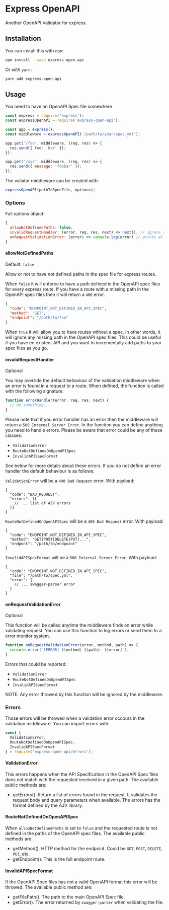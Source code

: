 # Express OpenAPI
Another OpenAPI Validator for express.

## Installation
You can install this with `npm`:

```sh
npm install --save express-open-api
```

Or with `yarn`:

```sh
yarn add express-open-api
```

## Usage
You need to have an OpenAPI Spec file somewhere

```javascript
const express = require('express');
const expressOpenAPI = require('express-open-api');

const app = express();
const middleware = expressOpenAPI('/path/to/your/spec.yml');

app.get('/foo', middleware, (req, res) => {
  res.send({ foo: 'bar' });
});

app.get('/xyz', middleware, (req, res) => {
  res.send({ message: 'foobar' });
});
```

The valiator middleware can be created with:

```javascript
expressOpenAPI(pathToSpecFile, options);
```

### Options
Full options object:

```javascript
{
  allowNotDefinedPaths: false,
  invalidRequestHandler: (error, req, res, next) => next(), // ignore all validation errors
  onRequestValidationError: (error) => console.log(error) // prints all errors
}
```

#### allowNotDefinedPaths
Default: `false`

Allow or not to have not defined paths in the spec file for express routes.

When `false` it will enforce to have a path defined in the OpenAPI spec files for every express route. If you have a route with a missing path in the OpenAPI spec files then it will return a `400` error.

```json
{
  "code": "ENDPOINT_NOT_DEFINED_IN_API_SPEC",
  "method": "GET",
  "endpoint": "/path/to/foo"
}
```

When `true` it will allow you to have routes without a spec. In other words, it will ignore any missing path in the OpenAPI spec files. This could be useful if you have en existent API and you want to incrementally add paths to your spec files as you go.

#### invalidRequestHandler
Optional

You may override the default behaviour of the validation middleware when an error is found in a request to a route. When defined, the function is called with the following signature:

```javascript
function errorHandler(error, req, res, next) {
  // Do something...
}
```
Please note that if you error handler has an error then the middleware will return a `500 Internal Server Error`. In the function you can define anything you need to handle errors. Please be aware that error could be any of these classes:

 * `ValidationError`
 * `RouteNotDefinedOnOpenAPISpec`
 * `InvalidAPISpecFormat`

See below for more details about these errors. If you do not define an error handler the default behaviour is as follows:

`ValidationError` will be a `400 Bad Request` error. With payload:

```
{
  "code": "BAD_REQUEST",
  "errors": [{
    // ... list of AJV errors
  }]
}
```

`RouteNotDefinedOnOpenAPISpec` will be a `400 Bad Request` error. With payload:

```
{
  "code": "ENDPOINT_NOT_DEFINED_IN_API_SPEC",
  "method": "GET|POST|DELETE|PUT|...",
  "endpont": "/path/to/endpoint"
}
```

`InvalidAPISpecFormat` will be a `500 Internal Server Error`. With payload:

```
{
  "code": "ENDPOINT_NOT_DEFINED_IN_API_SPEC",
  "file": "/path/to/spec.yml".
  "error": {
    // ... swagger-parser error
  }
}
```

#### onRequestValidationError
Optional

This function will be called anytime the middleware finds an error while validating request. You can use this function to log errors or send them to a error monitor system.

```javascript
function onRequestValidationError(error, method, path) => {
  console.error(`[ERROR] ${method} ${path}: ${error}`);
}
```

Errors that could be reported:

 * `ValidationError`
 * `RouteNotDefinedOnOpenAPISpec`
 * `InvalidAPISpecFormat`

NOTE: Any error throwed by this function will be ignored by the middleware.

### Errors
Those errors will be throwed when a validation error occours in the validation middleware. You can import errors with:

```javascript
const {
  ValidationError,
  RouteNotDefinedOnOpenAPISpec,
  InvalidAPISpecFormat
} = require('express-open-api/errors');
```

#### ValidationError
This errors happens when the API Specification in the OpenAPI Spec files does not match with the requested received in a given path. The available public methods are:

 * getErrors(). Return a list of errors found in the request. It validates the request body and query parameters when available. The errors has the format defined by the AJV library.

#### RouteNotDefinedOnOpenAPISpec
When `allowNotDefinedPaths` is set to `false` and the requested route is not defined in the paths of the OpenAPI spec files. The available public methods are:

 * getMethod(). HTTP method for the endpoint. Could be `GET`, `POST`, `DELETE`, `PUT`, etc.
 * getEndpoint(). This is the full endpoint route.

#### InvalidAPISpecFormat
If the OpenAPI Spec files has not a valid OpenAPI format this error will be throwed. The available public method are:

 * getFilePath(). The path to the main OpenAPI Spec file.
 * getError(). The error returned by `swagger-parser` when validating the file.
